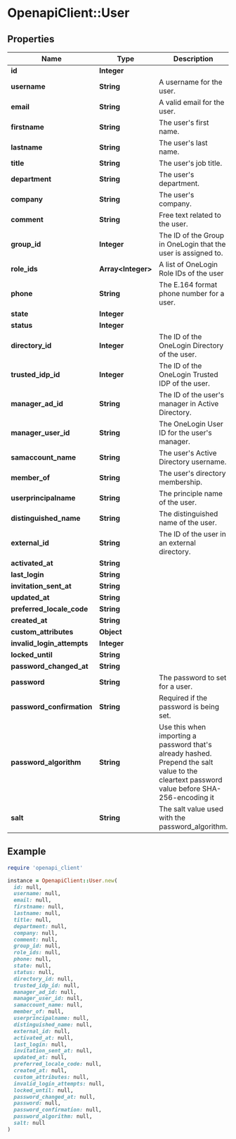 # OpenapiClient::User

## Properties

| Name | Type | Description | Notes |
| ---- | ---- | ----------- | ----- |
| **id** | **Integer** |  | [optional] |
| **username** | **String** | A username for the user. | [optional] |
| **email** | **String** | A valid email for the user. | [optional] |
| **firstname** | **String** | The user&#39;s first name. | [optional] |
| **lastname** | **String** | The user&#39;s last name. | [optional] |
| **title** | **String** | The user&#39;s job title. | [optional] |
| **department** | **String** | The user&#39;s department. | [optional] |
| **company** | **String** | The user&#39;s company. | [optional] |
| **comment** | **String** | Free text related to the user. | [optional] |
| **group_id** | **Integer** | The ID of the Group in OneLogin that the user is assigned to. | [optional] |
| **role_ids** | **Array&lt;Integer&gt;** | A list of OneLogin Role IDs of the user | [optional] |
| **phone** | **String** | The E.164 format phone number for a user. | [optional] |
| **state** | **Integer** |  | [optional] |
| **status** | **Integer** |  | [optional] |
| **directory_id** | **Integer** | The ID of the OneLogin Directory of the user. | [optional] |
| **trusted_idp_id** | **Integer** | The ID of the OneLogin Trusted IDP of the user. | [optional] |
| **manager_ad_id** | **String** | The ID of the user&#39;s manager in Active Directory. | [optional] |
| **manager_user_id** | **String** | The OneLogin User ID for the user&#39;s manager. | [optional] |
| **samaccount_name** | **String** | The user&#39;s Active Directory username. | [optional] |
| **member_of** | **String** | The user&#39;s directory membership. | [optional] |
| **userprincipalname** | **String** | The principle name of the user. | [optional] |
| **distinguished_name** | **String** | The distinguished name of the user. | [optional] |
| **external_id** | **String** | The ID of the user in an external directory. | [optional] |
| **activated_at** | **String** |  | [optional] |
| **last_login** | **String** |  | [optional] |
| **invitation_sent_at** | **String** |  | [optional] |
| **updated_at** | **String** |  | [optional] |
| **preferred_locale_code** | **String** |  | [optional] |
| **created_at** | **String** |  | [optional] |
| **custom_attributes** | **Object** |  | [optional] |
| **invalid_login_attempts** | **Integer** |  | [optional] |
| **locked_until** | **String** |  | [optional] |
| **password_changed_at** | **String** |  | [optional] |
| **password** | **String** | The password to set for a user. | [optional] |
| **password_confirmation** | **String** | Required if the password is being set. | [optional] |
| **password_algorithm** | **String** | Use this when importing a password that&#39;s already hashed. Prepend the salt value to the cleartext password value before SHA-256-encoding it | [optional] |
| **salt** | **String** | The salt value used with the password_algorithm. | [optional] |

## Example

```ruby
require 'openapi_client'

instance = OpenapiClient::User.new(
  id: null,
  username: null,
  email: null,
  firstname: null,
  lastname: null,
  title: null,
  department: null,
  company: null,
  comment: null,
  group_id: null,
  role_ids: null,
  phone: null,
  state: null,
  status: null,
  directory_id: null,
  trusted_idp_id: null,
  manager_ad_id: null,
  manager_user_id: null,
  samaccount_name: null,
  member_of: null,
  userprincipalname: null,
  distinguished_name: null,
  external_id: null,
  activated_at: null,
  last_login: null,
  invitation_sent_at: null,
  updated_at: null,
  preferred_locale_code: null,
  created_at: null,
  custom_attributes: null,
  invalid_login_attempts: null,
  locked_until: null,
  password_changed_at: null,
  password: null,
  password_confirmation: null,
  password_algorithm: null,
  salt: null
)
```

